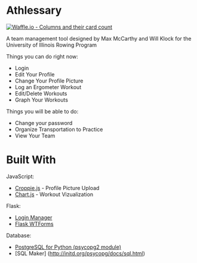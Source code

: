 # Athlessary

[![Waffle.io - Columns and their card count](https://badge.waffle.io/SubSixSolutions/athlessary.svg?columns=all)](https://waffle.io/SubSixSolutions/athlessary)

A team management tool designed by Max McCarthy and Will Klock for the University of Illinois Rowing Program

Things you can do right now:
- Login
- Edit Your Profile
- Change Your Profile Picture
- Log an Ergometer Workout
- Edit/Delete Workouts
- Graph Your Workouts

Things you will be able to do:
- Change your password
- Organize Transportation to Practice
- View Your Team

# Built With

JavaScript:
- [Croppie.js](https://foliotek.github.io/Croppie/) - Profile Picture Upload
- [Chart.js](https://www.chartjs.org/) - Workout Vizualization

Flask:
- [Login Manager](https://flask-login.readthedocs.io/en/latest/)
- [Flask WTForms](https://flask-wtf.readthedocs.io/en/stable/)

Database:
- [PostgreSQL for Python (psycopg2 module)](http://initd.org/psycopg/docs/usage.html)
- [SQL Maker] (http://initd.org/psycopg/docs/sql.html)
